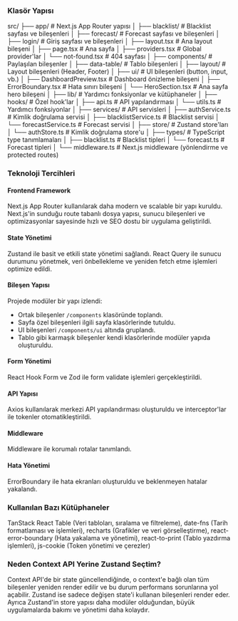 ### Klasör Yapısı

src/
├── app/ # Next.js App Router yapısı
│ ├── blacklist/ # Blacklist sayfası ve bileşenleri
│ ├── forecast/ # Forecast sayfası ve bileşenleri
│ ├── login/ # Giriş sayfası ve bileşenleri
│ ├── layout.tsx # Ana layout bileşeni
│ ├── page.tsx # Ana sayfa
│ ├── providers.tsx # Global provider'lar
│ └── not-found.tsx # 404 sayfası
│
├── components/ # Paylaşılan bileşenler
│ ├── data-table/ # Tablo bileşenleri
│ ├── layout/ # Layout bileşenleri (Header, Footer)
│ ├── ui/ # UI bileşenleri (button, input, vb.)
│ ├── DashboardPreview.tsx # Dashboard önizleme bileşeni
│ ├── ErrorBoundary.tsx # Hata sınırı bileşeni
│ └── HeroSection.tsx # Ana sayfa hero bileşeni
│
├── lib/ # Yardımcı fonksiyonlar ve kütüphaneler
│ ├── hooks/ # Özel hook'lar
│ ├── api.ts # API yapılandırması
│ └── utils.ts # Yardımcı fonksiyonlar
│
├── services/ # API servisleri
│ ├── authService.ts # Kimlik doğrulama servisi
│ ├── blacklistService.ts # Blacklist servisi
│ └── forecastService.ts # Forecast servisi
│
├── store/ # Zustand store'ları
│ └── authStore.ts # Kimlik doğrulama store'u
│
├── types/ # TypeScript type tanımlamaları
│ ├── blacklist.ts # Blacklist tipleri
│ └── forecast.ts # Forecast tipleri
│
└── middleware.ts # Next.js middleware (yönlendirme ve protected routes)

### Teknoloji Tercihleri

#### Frontend Framework

Next.js App Router kullanılarak daha modern ve scalable bir yapı kuruldu. Next.js'in sunduğu route tabanlı dosya yapısı, sunucu bileşenleri ve optimizasyonlar sayesinde hızlı ve SEO dostu bir uygulama geliştirildi.

#### State Yönetimi

Zustand ile basit ve etkili state yönetimi sağlandı. React Query ile sunucu durumunu yönetmek, veri önbellekleme ve yeniden fetch etme işlemleri optimize edildi.

#### Bileşen Yapısı

Projede modüler bir yapı izlendi:

- Ortak bileşenler `/components` klasöründe toplandı.
- Sayfa özel bileşenleri ilgili sayfa klasörlerinde tutuldu.
- UI bileşenleri `/components/ui` altında gruplandı.
- Tablo gibi karmaşık bileşenler kendi klasörlerinde modüler yapıda oluşturuldu.

#### Form Yönetimi

React Hook Form ve Zod ile form validate işlemleri gerçekleştirildi.

#### API Yapısı

Axios kullanılarak merkezi API yapılandırması oluşturuldu ve interceptor'lar ile tokenler otomatikleştirildi.

#### Middleware

Middleware ile korumalı rotalar tanımlandı.

#### Hata Yönetimi

ErrorBoundary ile hata ekranları oluşturuldu ve beklenmeyen hatalar yakalandı.

### Kullanılan Bazı Kütüphaneler

TanStack React Table (Veri tabloları, sıralama ve filtreleme), date-fns (Tarih formatlaması ve işlemleri), recharts (Grafikler ve veri görselleştirme), react-error-boundary (Hata yakalama ve yönetimi), react-to-print (Tablo yazdırma işlemleri), js-cookie (Token yönetimi ve çerezler)

### Neden Context API Yerine Zustand Seçtim?

Context API'de bir state güncellendiğinde, o context'e bağlı olan tüm bileşenler yeniden render edilir ve bu durum performans sorunlarına yol açabilir. Zustand ise sadece değişen state'i kullanan bileşenleri render eder. Ayrıca Zustand'in store yapısı daha modüler olduğundan, büyük uygulamalarda bakımı ve yönetimi daha kolaydır.
